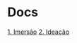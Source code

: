 # Docs

[1. Imersão](./imersao/index)
[2. Ideação](./ideacao/solution-ideation-model-canvas_Template.md)
